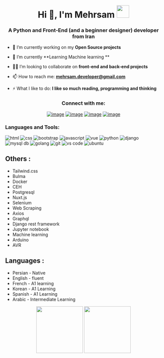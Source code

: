 <h1 align="center">Hi 👋, I'm Mehrsam <img height="40" src="https://emoji.gg/assets/emoji/7333-parrotdance.gif"></h1>
<h3 align="center">A Python and Front-End (and a beginner designer) developer from Iran</h3>

- 🔭 I’m currently working on my **Open Source projects**

- 🌱 I’m currently  **Learning Machine learning **

- 🙋‍♂️ I’m looking to collaborate on **front-end and back-end projects**

- 📫 How to reach me: **mehrsam.developer@gmail.com**

- ⚡ What I like to do: **I like so much reading, programming and thinking**

<h3 align="center">Connect with me:</h3>
<div align="center">

[![image](https://img.shields.io/badge/Instagram-E4405F?style=for-the-badge&logo=instagram&logoColor=white)](https://www.instagram.com/i_mehrs4m)
[![image](https://img.shields.io/badge/Gmail-D14836?style=for-the-badge&logo=gmail&logoColor=white)](mailto:mehrsam.developer@gmail.com)
[![image](https://img.shields.io/badge/Twitter-blue?style=for-the-badge&logo=Twitter&logoColor=white)](https://twitter.com/Mehrsam_1111)
[![image](https://img.shields.io/badge/Telegram-blue?style=for-the-badge&logo=Telegram&logoColor=white)](https://t.me/i_mehrsam)

</div>

<h3 align="left">Languages and Tools:</h3>
<p align="left">
<img src="https://img.icons8.com/color/48/000000/html-5.png" alt="html" />
<img src="https://img.icons8.com/color/48/000000/css3.png" alt="css" />
<img src="https://img.icons8.com/color/48/000000/bootstrap.png" alt="bootstrap" />
<img src="https://img.icons8.com/color/48/000000/javascript.png" alt="javascript" />
<img src="https://img.icons8.com/color/48/000000/vue-js.png" alt="vue" />
<img src="https://img.icons8.com/color/48/000000/python.png" alt="python" />
<img src="https://img.icons8.com/material/48/0C4B33/django.png" alt="django" />
<img src="https://img.icons8.com/color/48/000000/mysql-logo.png" alt="mysql db" />
<img src="https://img.icons8.com/color/48/000000/golang.png" alt="golang" />
<img src="https://img.icons8.com/color/48/000000/git.png" alt="git" />
<img src="https://img.icons8.com/color/48/000000/visual-studio-code-2019.png" alt="vs code"/>
<img src="https://img.icons8.com/color/48/000000/ubuntu--v1.png" alt="ubuntu"/>

</p>

## Others :
<ul>
  <li>Tailwind.css</li>
  <li>Bulma</li>
  <li>Docker</li>
  <li>CEH</li>
  <li>Postgresql</li>
  <li>Nuxt.js</li>
  <li>Selenium</li>
  <li>Web Scraping</li>
  <li>Axios</li>
  <li>Graphql</li>
  <li>Django rest framework</li>
  <li>Jupyter notebook</li>
  <li>Machine learning</li>
  <li>Arduino</li>
  <li>AVR</li>
</ul>

## Languages :
<ul>
  <li>Persian - Native</li>
  <li>English - fluent </li>
  <li>French - A1 learning</li>
  <li>Korean - A1 Learning</li>
  <li>Spanish - A1 Learning</li>
  <li>Arabic - Intermediate Learning</li>

</ul>




<p align= "center">
  <img height= "150" src="https://github-readme-stats.vercel.app/api?username=Mehrsam1111&theme=react&show_icons=true&include_all_commits=true" />
  <img height= "150" src="https://github-readme-stats.vercel.app/api/top-langs/?username=Mehrsam1111&theme=react&layout=compact" />
</p>

